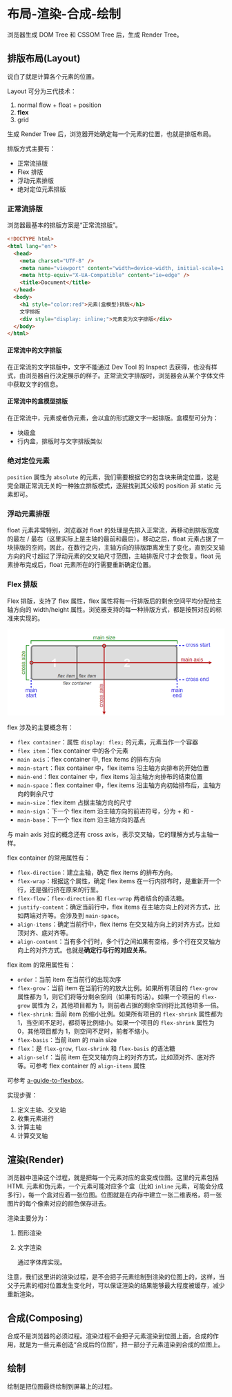 # 布局-渲染-合成-绘制

浏览器生成 DOM Tree 和 CSSOM Tree 后，生成 Render Tree。

## 排版布局(Layout)

说白了就是计算各个元素的位置。

Layout 可分为三代技术：

1. normal flow + float + position
2. **flex**
3. grid

生成 Render Tree 后，浏览器开始确定每一个元素的位置，也就是排版布局。

排版方式主要有：

- 正常流排版
- Flex 排版
- 浮动元素排版
- 绝对定位元素排版

### 正常流排版

浏览器最基本的排版方案是“正常流排版”。

```html
<!DOCTYPE html>
<html lang="en">
  <head>
    <meta charset="UTF-8" />
    <meta name="viewport" content="width=device-width, initial-scale=1.0" />
    <meta http-equiv="X-UA-Compatible" content="ie=edge" />
    <title>Document</title>
  </head>
  <body>
    <h1 style="color:red">元素(盒模型)排版</h1>
    文字排版
    <div style="display: inline;">元素变为文字排版</div>
  </body>
</html>
```

#### 正常流中的文字排版

在正常流的文字排版中，文字不能通过 Dev Tool 的 Inspect 去获得，也没有样式，由浏览器自行决定展示的样子。正常流文字排版时，浏览器会从某个字体文件中获取文字的信息。

#### 正常流中的盒模型排版

在正常流中，元素或者伪元素，会以盒的形式跟文字一起排版。盒模型可分为：

- 块级盒
- 行内盒，排版时与文字排版类似

### 绝对定位元素

`position` 属性为 `absolute` 的元素，我们需要根据它的包含块来确定位置，这是完全跟正常流无关的一种独立排版模式，逐层找到其父级的 position 非 static 元素即可。

### 浮动元素排版

float 元素非常特别，浏览器对 float 的处理是先排入正常流，再移动到排版宽度的最左 / 最右（这里实际上是主轴的最前和最后）。移动之后，float 元素占据了一块排版的空间，因此，在数行之内，主轴方向的排版距离发生了变化，直到交叉轴方向的尺寸超过了浮动元素的交叉轴尺寸范围，主轴排版尺寸才会恢复。float 元素排布完成后，float 元素所在的行需要重新确定位置。

### Flex 排版

Flex 排版，支持了 flex 属性，flex 属性将每一行排版后的剩余空间平均分配给主轴方向的 width/height 属性。浏览器支持的每一种排版方式，都是按照对应的标准来实现的。

![flex](./images/flex.png)

flex 涉及的主要概念有：

- `flex container`：属性 `display: flex;` 的元素，元素当作一个容器
- `flex item`：flex container 中的各个元素
- `main axis`：flex container 中, flex items 的排布方向
- `main-start`：flex container 中，flex items 沿主轴方向排布的开始位置
- `main-end`：flex container 中，flex items 沿主轴方向排布的结束位置
- `main-space`：flex container 中，flex items 沿主轴方向初始排布后，主轴方向的剩余尺寸
- `main-size`：flex item 占据主轴方向的尺寸
- `main-sign`：下一个 flex item 沿主轴方向的前进符号，分为 + 和 -
- `main-base`：下一个 flex item 沿主轴方向的基点

与 main axis 对应的概念还有 cross axis，表示交叉轴，它的理解方式与主轴一样。

flex container 的常用属性有：

- `flex-direction`：建立主轴，确定 flex items 的排布方向。
- `flex-wrap`：根据这个属性，确定 flex items 在一行内排布时，是重新开一个行，还是强行挤在原来的行里。
- `flex-flow`：`flex-direction` 和 `flex-wrap` 两者结合的语法糖。
- `justify-content`：确定当前行中，flex items 在主轴方向上的对齐方式，比如两端对齐等。会涉及到 `main-space`。
- `align-items`：确定当前行中，flex items 在交叉轴方向上的对齐方式，比如顶对齐、底对齐等。
- `align-content`：当有多个行时，多个行之间如果有空格，多个行在交叉轴方向上的对齐方式。也就是**确定行与行的对应关系**。

flex item 的常用属性有：

- `order`：当前 item 在当前行的出现次序
- `flex-grow`：当前 item 在当前行的的放大比例。如果所有项目的 `flex-grow` 属性都为 1，则它们将等分剩余空间（如果有的话）。如果一个项目的 `flex-grow` 属性为 2，其他项目都为 1，则前者占据的剩余空间将比其他项多一倍。
- `flex-shrink`: 当前 item 的缩小比例。如果所有项目的 `flex-shrink` 属性都为 1，当空间不足时，都将等比例缩小。如果一个项目的 `flex-shrink` 属性为 0，其他项目都为 1，则空间不足时，前者不缩小。
- `flex-basis`：当前 item 的 main size
- `flex`：是 `flex-grow`, `flex-shrink` 和 `flex-basis` 的语法糖
- `align-self`：当前 item 在交叉轴方向上的对齐方式，比如顶对齐、底对齐等。可参考 flex container 的 `align-items` 属性

可参考 [a-guide-to-flexbox](https://css-tricks.com/snippets/css/a-guide-to-flexbox/#flexbox-background)。

实现步骤：

1. 定义主轴、交叉轴
2. 收集元素进行
3. 计算主轴
4. 计算交叉轴

## 渲染(Render)

浏览器中渲染这个过程，就是把每一个元素对应的盒变成位图。这里的元素包括 HTML 元素和伪元素，一个元素可能对应多个盒（比如 `inline` 元素，可能会分成多行），每一个盒对应着一张位图。位图就是在内存中建立一张二维表格，将一张图片的每个像素对应的颜色保存进去。

渲染主要分为：

1. 图形渲染
2. 文字渲染

   通过字体库实现。

注意，我们这里讲的渲染过程，是不会把子元素绘制到渲染的位图上的，这样，当父子元素的相对位置发生变化时，可以保证渲染的结果能够最大程度被缓存，减少重新渲染。

## 合成(Composing)

合成不是浏览器的必须过程。渲染过程不会把子元素渲染到位图上面，合成的作用，就是为一些元素创造“合成后的位图”，把一部分子元素渲染到合成的位图上。

## 绘制

绘制是把位图最终绘制到屏幕上的过程。
